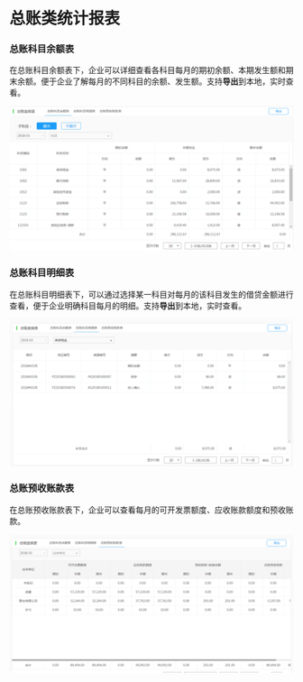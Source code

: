 # 总账类统计报表

### 总账科目余额表

在总账科目余额表下，企业可以详细查看各科目每月的期初余额、本期发生额和期末余额。便于企业了解每月的不同科目的余额、发生额。支持**导出**到本地，实时查看。

![](/img/git12.png)

### 总账科目明细表

在总账科目明细表下，可以通过选择某一科目对每月的该科目发生的借贷金额进行查看，便于企业明确科目每月的明细。支持**导出**到本地，实时查看。

![](/img/git13.png)

### 总账预收账款表

在总账预收账款表下，企业可以查看每月的可开发票额度、应收账款额度和预收账款。

![](/img/git14.png)

